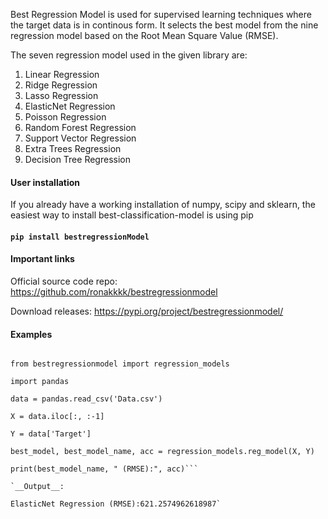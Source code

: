 Best Regression Model is used for supervised learning techniques where the target data is in continous form. It selects the best model from the nine regression model based on the Root Mean Square Value (RMSE). 

The seven regression model used in the given library are:

1. Linear Regression
2. Ridge Regression
3. Lasso Regression
4. ElasticNet Regression
5. Poisson Regression
6. Random Forest Regression
7. Support Vector Regression
8. Extra Trees Regression
9. Decision Tree Regression

#### User installation

If you already have a working installation of numpy, scipy and sklearn, the easiest way to install best-classification-model is using pip

#### `pip install bestregressionModel`

#### Important links

Official source code repo: https://github.com/ronakkkk/bestregressionmodel

Download releases: https://pypi.org/project/bestregressionmodel/

#### Examples
```import

from bestregressionmodel import regression_models

import pandas

data = pandas.read_csv('Data.csv')

X = data.iloc[:, :-1]

Y = data['Target']

best_model, best_model_name, acc = regression_models.reg_model(X, Y)

print(best_model_name, " (RMSE):", acc)```

`__Output__:

ElasticNet Regression (RMSE):621.2574962618987`

 